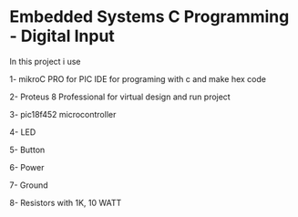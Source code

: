 Embedded Systems C Programming - Digital Input
=========================================================================
In this project i use 

1- mikroC PRO for PIC IDE for programing with c and make hex code

2- Proteus 8 Professional for virtual design and run project 

3- pic18f452 microcontroller

4- LED

5- Button

6- Power

7- Ground

8- Resistors with 1K, 10 WATT
